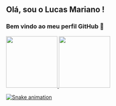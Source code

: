 ## Olá, sou o Lucas Mariano ! 
### Bem vindo ao meu perfil GitHub 👋



<div style="display: flex">
<a href="https://github.com/lukemariano">
<img height="140em" src="https://github-readme-stats.vercel.app/api/top-langs/?username=lukemariano&layout=compact&langs_count=7&theme=dracula"/>
<img height="140em" src="https://github-readme-stats.vercel.app/api?username=lukemariano&show_icons=true&theme=dracula&include_all_commits=true&count_private=true"/>
</div>
  


![Snake animation](https://github.com/lukemariano/lukemariano/blob/output/github-contribution-grid-snake.svg)
<!--
**lukemariano/lukemariano** is a ✨ _special_ ✨ repository because its `README.md` (this file) appears on your GitHub profile.

Here are some ideas to get you started:

- 🔭 I’m currently working on ...
- 🌱 I’m currently learning ...
- 👯 I’m looking to collaborate on ...
- 🤔 I’m looking for help with ...
- 💬 Ask me about ...
- 📫 How to reach me: ...
- 😄 Pronouns: ...
- ⚡ Fun fact: ...
-->
